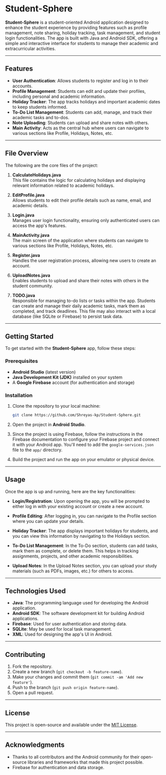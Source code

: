 # Student-Sphere

**Student-Sphere** is a student-oriented Android application designed to enhance the student experience by providing features such as profile management, note sharing, holiday tracking, task management, and student login functionalities. The app is built with Java and Android SDK, offering a simple and interactive interface for students to manage their academic and extracurricular activities.

---

## Features

- **User Authentication**: Allows students to register and log in to their accounts.
- **Profile Management**: Students can edit and update their profiles, including personal and academic information.
- **Holiday Tracker**: The app tracks holidays and important academic dates to keep students informed.
- **To-Do List Management**: Students can add, manage, and track their academic tasks and to-dos.
- **Note Uploading**: Students can upload and share notes with others.
- **Main Activity**: Acts as the central hub where users can navigate to various sections like Profile, Holidays, Notes, etc.

---

## File Overview

The following are the core files of the project:

1. **CalculateHolidays.java**  
   This file contains the logic for calculating holidays and displaying relevant information related to academic holidays.

2. **EditProfile.java**  
   Allows students to edit their profile details such as name, email, and academic details.

3. **Login.java**  
   Manages user login functionality, ensuring only authenticated users can access the app's features.

4. **MainActivity.java**  
   The main screen of the application where students can navigate to various sections like Profile, Holidays, Notes, etc.

5. **Register.java**  
   Handles the user registration process, allowing new users to create an account.

6. **UploadNotes.java**  
   Enables students to upload and share their notes with others in the student community.

7. **TODO.java**  
   Responsible for managing to-do lists or tasks within the app. Students can create and manage their daily academic tasks, mark them as completed, and track deadlines. This file may also interact with a local database (like SQLite or Firebase) to persist task data.

---

## Getting Started

To get started with the **Student-Sphere** app, follow these steps:

### Prerequisites

- **Android Studio** (latest version)
- **Java Development Kit (JDK)** installed on your system
- A **Google Firebase** account (for authentication and storage)
  
### Installation

1. Clone the repository to your local machine:

    ```bash
    git clone https://github.com/Shreyas-kp/Student-Sphere.git
    ```

2. Open the project in **Android Studio**.

3. Since the project is using Firebase, follow the instructions in the Firebase documentation to configure your Firebase project and connect it with your Android app. You'll need to add the `google-services.json` file to the `app/` directory.

4. Build the project and run the app on your emulator or physical device.

---

## Usage

Once the app is up and running, here are the key functionalities:

- **Login/Registration**: Upon opening the app, you will be prompted to either log in with your existing account or create a new account.
  
- **Profile Editing**: After logging in, you can navigate to the Profile section where you can update your details.

- **Holiday Tracker**: The app displays important holidays for students, and you can view this information by navigating to the Holidays section.

- **To-Do List Management**: In the To-Do section, students can add tasks, mark them as complete, or delete them. This helps in tracking assignments, projects, and other academic responsibilities.

- **Upload Notes**: In the Upload Notes section, you can upload your study materials (such as PDFs, images, etc.) for others to access.

---

## Technologies Used

- **Java**: The programming language used for developing the Android application.
- **Android SDK**: The software development kit for building Android applications.
- **Firebase**: Used for user authentication and storing data.
- **SQLite**: May be used for local task management.
- **XML**: Used for designing the app's UI in Android.

---

## Contributing

1. Fork the repository.
2. Create a new branch (`git checkout -b feature-name`).
3. Make your changes and commit them (`git commit -am 'Add new feature'`).
4. Push to the branch (`git push origin feature-name`).
5. Open a pull request.

---

## License

This project is open-source and available under the [MIT License](LICENSE).

---

## Acknowledgments

- Thanks to all contributors and the Android community for their open-source libraries and frameworks that made this project possible.
- Firebase for authentication and data storage.
